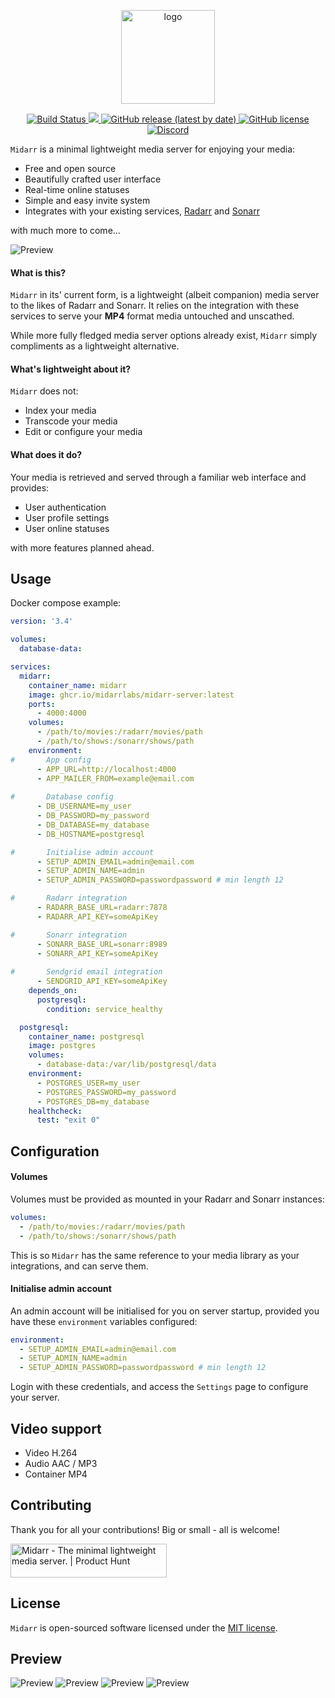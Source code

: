 <p align="center">
    <img src="priv/static/logo.svg" width="150" height="150" alt="logo">
</p>

<p align="center">
    <a href="https://github.com/midarrlabs/midarr-server/actions/workflows/master.yml">
        <img src="https://github.com/midarrlabs/midarr-server/actions/workflows/master.yml/badge.svg" alt="Build Status">
    </a>
    <a href="https://codecov.io/gh/midarrlabs/midarr-server">
        <img src="https://codecov.io/gh/midarrlabs/midarr-server/branch/master/graph/badge.svg?token=8PJVJG09RK"/>
    </a>
    <a href="https://github.com/midarrlabs/midarr-server/releases">
        <img alt="GitHub release (latest by date)" src="https://img.shields.io/github/v/release/midarrlabs/midarr-server">
    </a>
    <a href="https://github.com/midarrlabs/midarr-server/blob/master/LICENSE">
        <img alt="GitHub license" src="https://img.shields.io/github/license/midarrlabs/midarr-server">
    </a>
    <a href="https://discord.gg/mnuqcVHJu2">
        <img alt="Discord" src="https://img.shields.io/discord/962938229412216852">
    </a>
</p>

`Midarr` is a minimal lightweight media server for enjoying your media:

* Free and open source
* Beautifully crafted user interface
* Real-time online statuses
* Simple and easy invite system
* Integrates with your existing services, [Radarr](https://radarr.video/) and [Sonarr](https://sonarr.tv/)

with much more to come...

![Preview](docs/home-v1.9.0.png)

#### What is this?

`Midarr` in its' current form, is a lightweight (albeit companion) media server to the likes of Radarr and Sonarr. It relies on the integration with these services to serve your **MP4** format media untouched and unscathed.

While more fully fledged media server options already exist, `Midarr` simply compliments as a lightweight alternative.

#### What's lightweight about it?

`Midarr` does not:

* Index your media
* Transcode your media
* Edit or configure your media

#### What does it do?

Your media is retrieved and served through a familiar web interface and provides:

* User authentication
* User profile settings
* User online statuses

with more features planned ahead.

## Usage

Docker compose example:

```yaml
version: '3.4'

volumes:
  database-data:

services:
  midarr:
    container_name: midarr
    image: ghcr.io/midarrlabs/midarr-server:latest
    ports:
      - 4000:4000
    volumes:
      - /path/to/movies:/radarr/movies/path
      - /path/to/shows:/sonarr/shows/path
    environment:
#       App config
      - APP_URL=http://localhost:4000
      - APP_MAILER_FROM=example@email.com
        
#       Database config
      - DB_USERNAME=my_user
      - DB_PASSWORD=my_password
      - DB_DATABASE=my_database
      - DB_HOSTNAME=postgresql

#       Initialise admin account
      - SETUP_ADMIN_EMAIL=admin@email.com
      - SETUP_ADMIN_NAME=admin
      - SETUP_ADMIN_PASSWORD=passwordpassword # min length 12

#       Radarr integration
      - RADARR_BASE_URL=radarr:7878
      - RADARR_API_KEY=someApiKey

#       Sonarr integration
      - SONARR_BASE_URL=sonarr:8989
      - SONARR_API_KEY=someApiKey
        
#       Sendgrid email integration
      - SENDGRID_API_KEY=someApiKey
    depends_on:
      postgresql:
        condition: service_healthy

  postgresql:
    container_name: postgresql
    image: postgres
    volumes:
      - database-data:/var/lib/postgresql/data
    environment:
      - POSTGRES_USER=my_user
      - POSTGRES_PASSWORD=my_password
      - POSTGRES_DB=my_database
    healthcheck:
      test: "exit 0"
```

## Configuration

#### Volumes

Volumes must be provided as mounted in your Radarr and Sonarr instances:

```yaml
volumes:
  - /path/to/movies:/radarr/movies/path
  - /path/to/shows:/sonarr/shows/path
```
This is so `Midarr` has the same reference to your media library as your integrations, and can serve them.

#### Initialise admin account

An admin account will be initialised for you on server startup, provided you have these `environment` variables configured:

```yaml
environment:
  - SETUP_ADMIN_EMAIL=admin@email.com
  - SETUP_ADMIN_NAME=admin
  - SETUP_ADMIN_PASSWORD=passwordpassword # min length 12
```
Login with these credentials, and access the `Settings` page to configure your server.

## Video support

* Video H.264
* Audio AAC / MP3
* Container MP4

## Contributing

Thank you for all your contributions! Big or small - all is welcome!

<p>
    <a href="https://www.producthunt.com/posts/midarr?utm_source=badge-review&utm_medium=badge&utm_souce=badge-midarr#discussion-body" target="_blank"><img src="https://api.producthunt.com/widgets/embed-image/v1/review.svg?post_id=339960&theme=light" alt="Midarr - The&#0032;minimal&#0032;lightweight&#0032;media&#0032;server&#0046; | Product Hunt" style="width: 250px; height: 54px;" width="250" height="54" /></a>
</p>

## License

`Midarr` is open-sourced software licensed under the [MIT license](LICENSE).

## Preview

![Preview](docs/login-v1.4.0.png)
![Preview](docs/online-v1.6.1.png)
![Preview](docs/movie-v1.9.0.png)
![Preview](docs/player.png)
